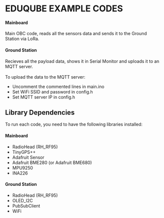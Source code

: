 # EDUQUBE EXAMPLE CODES

#### Mainboard 
Main OBC code, reads all the sensors data and sends it to the Ground Station via LoRa.

#### Ground Station
Recieves all the payload data, shows it in Serial Monitor and uploads it to an MQTT server. <br>
<br>
To upload the data to the MQTT server: 
- Uncomment the commented lines in main.ino
- Set WiFi SSID and password in config.h
- Set MQTT server IP in config.h

## Library Dependencies
To run each code, you need to have the following libraries installed:

#### Mainboard
- RadioHead (RH_RF95)
- TinyGPS++
- Adafruit Sensor
- Adafruit BME280 (or Adafruit BME680)
- MPU9250
- INA226

#### Ground Station
- RadioHead (RH_RF95)
- OLED_I2C
- PubSubClient
- WiFi
